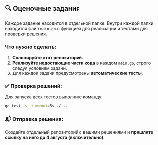 ## 🔍 Оценочные задания

Каждое задание находится в отдельной папке. Внутри каждой папки находится файл `main.go` с функцией для реализации и тестами для проверки решения.

### Что нужно сделать:
1. **Склонируйте этот репозиторий.**
2. **Реализуйте недостающие части кода** в каждом `main.go`, строго следуя условиям задачи.
3. Для каждой задачи предусмотрены **автоматические тесты**.

### ✅ Проверка решений:
Для запуска всех тестов выполните команду:
```bash
go test -v -timeout=5s ./...
```

### 📬 Отправка решения:
Создайте отдельный репозиторий с вашими решениями и **пришлите ссылку на него до 4 августа (включительно)**.
